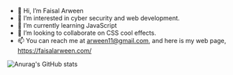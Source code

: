 - 👋 Hi, I’m Faisal Arween
- 👀 I’m interested in cyber security and web development.
- 🌱 I’m currently learning JavaScript
- 💞️ I’m looking to collaborate on CSS cool effects.
- 📫 You can reach me at arween11@gmail.com, and here is my web page, https://faisalarween.com/

![Anurag's GitHub stats](https://github-readme-stats.vercel.app/api?username=anuraghazra&theme=dark&show_icons=true)
